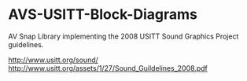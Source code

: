 # AVS-USITT-Block-Diagrams
AV Snap Library implementing the 2008 USITT Sound Graphics Project guidelines.

http://www.usitt.org/sound/
http://www.usitt.org/assets/1/27/Sound_Guildelines_2008.pdf

